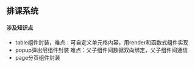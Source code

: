 ## 排课系统
#### 涉及知识点
- table组件封装，难点：可自定义单元格内容，用render和函数式组件实现
- popup弹出层组件封装 难点：父子组件间数据双向绑定，父子组件间通信
- page分页组件封装
